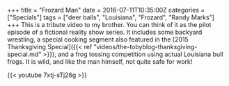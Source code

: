 +++
title = "Frozard Man"
date = 2016-07-11T10:35:00Z
categories = ["Specials"]
tags = ["deer balls", "Louisiana", "Frozard", "Randy Marks"]
+++
This is a tribute video to my brother. You can think of it as the pilot episode of a fictional reality show series. It includes some backyard wrestling, a special cooking segment also featured in the [2015 Thanksgiving Special]({{< ref "videos/the-tobyblog-thanksgiving-special.md" >}}), and a frog tossing competition using actual Louisiana bull frogs. It is wild, and like the man himself, not quite safe for work!

{{< youtube 7xtj-sTj26g >}}